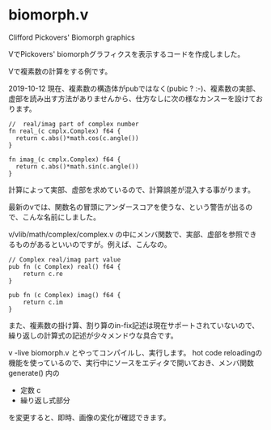 # biomorph.v

Clifford Pickovers' Biomorph graphics

VでPickovers' biomorphグラフィクスを表示するコードを作成しました。

Vで複素数の計算をする例です。

2019-10-12 現在、複素数の構造体がpubではなく(pubic ? :-)、複素数の実部、虚部を読み出す方法がありませんから、仕方なしに次の様なカンスーを設けております。

```
//  real/imag part of complex number
fn real_(c cmplx.Complex) f64 {
  return c.abs()*math.cos(c.angle())
}

fn imag_(c cmplx.Complex) f64 {
  return c.abs()*math.sin(c.angle())
}
```

計算によって実部、虚部を求めているので、計算誤差が混入する事がります。

最新のvでは、関数名の冒頭にアンダースコアを使うな、という警告が出るので、こんな名前にしました。

v/vlib/math/complex/complex.v の中にメンバ関数で、実部、虚部を参照できるものがあるといいのですが。例えば、こんなの。

```
// Complex real/imag part value
pub fn (c Complex) real() f64 {
	return c.re
}

pub fn (c Complex) imag() f64 {
	return c.im
}
```

また、複素数の掛け算、割り算のin-fix記述は現在サポートされていないので、繰り返しの計算式の記述が少々メンドウな具合です。

v -live biomorph.v とやってコンパイルし、実行します。
hot code reloadingの機能を使っているので、実行中にソースをエディタで開いておき、メンバ関数generate() 内の

+ 定数 c
+ 繰り返し式部分

を変更すると、即時、画像の変化が確認できます。

